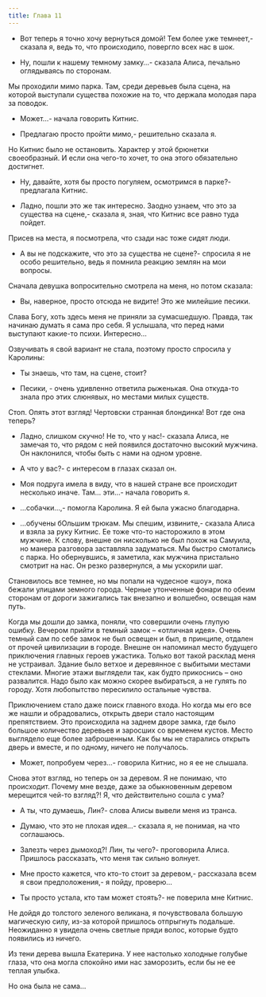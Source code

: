 ```yaml
---
title: Глава 11
---
```


- Вот теперь я точно хочу вернуться домой! Тем более уже темнеет,- сказала я, ведь то, что происходило, повергло всех
  нас в шок.

- Ну, пошли к нашему темному замку…- сказала Алиса, печально оглядываясь по сторонам.

Мы проходили мимо парка. Там, среди деревьев была сцена, на которой выступали существа похожие на то, что держала
молодая пара за поводок.

- Может…- начала говорить Китнис.

- Предлагаю просто пройти мимо,- решительно сказала я.

Но Китнис было не остановить. Характер у этой брюнетки своеобразный. И если она чего-то хочет, то она этого обязательно
достигнет.

- Ну, давайте, хотя бы просто погуляем, осмотримся в парке?- предлагала Китнис.

- Ладно, пошли это же так интересно. Заодно узнаем, что это за существа на сцене,- сказала я, зная, что Китнис все равно
  туда пойдет.

Присев на места, я посмотрела, что сзади нас тоже сидят люди.

- А вы не подскажите, что это за существа не сцене?- спросила я не особо решительно, ведь я помнила реакцию землян на
  мои вопросы.

Сначала девушка вопросительно смотрела на меня, но потом сказала:

- Вы, наверное, просто отсюда не видите! Это же милейшие песики.

Слава Богу, хоть здесь меня не приняли за сумасшедшую. Правда, так начинаю думать я сама про себя. Я услышала, что перед
нами выступают какие-то психи. Интересно…

Озвучивать я свой вариант не стала, поэтому просто спросила у Каролины:

- Ты знаешь, что там, на сцене, стоит?

- Песики, - очень удивленно ответила рыженькая. Она откуда-то знала про этих слюнявых, но местами милых существ.

Стоп. Опять этот взгляд! Чертовски странная блондинка! Вот где она теперь?

- Ладно, слишком скучно! Не то, что у нас!- сказала Алиса, не замечая то, что рядом с ней появился достаточно высокий
  мужчина. Он наклонился, чтобы быть с нами на одном уровне.

- А что у вас?- с интересом в глазах сказал он.

- Моя подруга имела в виду, что в нашей стране все происходит несколько иначе. Там… эти…- начала говорить я.

- …собачки…,- помогла Каролина. Я ей была ужасно благодарна.

- …обучены бОльшим трюкам. Мы спешим, извините,- сказала Алиса и взяла за руку Китнис. Ее тоже что-то насторожило в этом
  мужчине. К слову, внешне он нисколько не был похож на Самуила, но манера разговора заставляла задуматься. Мы быстро
  смотались с парка. Но обернувшись, я заметила, как мужчина пристально смотрит на нас. Он резко развернулся, а мы
  ускорили шаг.

Становилось все темнее, но мы попали на чудесное «шоу», пока бежали улицами земного города. Черные утонченные фонари по
обеим сторонам от дороги зажигались так внезапно и волшебно, освещая нам путь.

Когда мы дошли до замка, поняли, что совершили очень глупую ошибку. Вечером прийти в темный замок – «отличная идея».
Очень темный сам по себе замок не был освещен и был, в принципе, отдален от прочей цивилизации в городе. Внешне он
напоминал место будущего приключения главных героев ужастика. Только вот такой расклад меня не устраивал. Здание было
ветхое и деревянное с выбитыми местами стеклами. Многие этажи выглядели так, как будто прикоснись – оно развалится. Надо
было как можно скорее выбираться, а не гулять по городу. Хотя любопытство пересилило остальные чувства.

Приключением стало даже поиск главного входа. Но когда мы его все же нашли и обрадовались, открыть двери стало настоящим
препятствием. Это происходила на заднем дворе замка, где было большое количество деревьев и заросших со временем кустов.
Место выглядело еще более заброшенным. Как бы мы не старались открыть дверь и вместе, и по одному, ничего не получалось.

- Может, попробуем через…- говорила Китнис, но я ее не слышала.

Снова этот взгляд, но теперь он за деревом. Я не понимаю, что происходит. Почему мне везде, даже за обыкновенным деревом
мерещится чей-то взгляд?! Я, что действительно сошла с ума?

- А ты, что думаешь, Лин?- слова Алисы вывели меня из транса.

- Думаю, что это не плохая идея…- сказала я, не понимая, на что соглашаюсь.

- Залезть через дымоход?! Лин, ты чего?- проговорила Алиса. Пришлось рассказать, что меня так сильно волнует.

- Мне просто кажется, что кто-то стоит за деревом,- рассказала всем я свои предположения,- я пойду, проверю…

- Ты просто устала, кто там может стоять?- не поверила мне Китнис.

Не дойдя до толстого зеленого великана, я почувствовала большую магическую силу, из-за которой пришлось отпрыгнуть
подальше. Неожиданно я увидела очень светлые пряди волос, которые будто появились из ничего.

Из тени дерева вышла Екатерина. У нее настолько холодные голубые глаза, что она могла спокойно ими нас заморозить, если
бы не ее теплая улыбка.

Но она была не сама…

